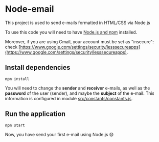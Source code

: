 # Node-email

This project is used to send e-mails formatted in HTML/CSS via Node.js

To use this code you will need to have [Node.js and npm](https://nodejs.org/en/download/) installed.

Moreover, if you are using Gmail, your account must be set as "insecure": check [https://www.google.com/settings/security/lesssecureapps](https://www.google.com/settings/security/lesssecureapps).

## Install dependencies

```
npm install
```

You will need to change the **sender** and **receiver** e-mails, as well as the **password** of the user (sender), and maybe the **subject** of the e-mail. This information is configured in module [src/constants/constants.js](https://github.com/7Rocky/node-email/tree/master/src/constants/constants.js).

## Run the application

```
npm start
```

Now, you have send your first e-mail using Node.js :smile:
